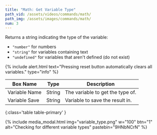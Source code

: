 ```yaml
---
title: "Math: Get Variable Type"
path_vid: /assets/videos/commands/math/
path_img: /assets/images/commands/math/
num: 3
---
```


Returns a string indicating the type of the variable: 
- `"number"` for numbers
- `"string"` for variables containing text 
- `"undefined"` for variables that aren't defined (do not exist)

{% include alert.html text="Pressing reset button automatically clears all variables." type="info" %}  

| Box Name | Type | Description | 
|-------|--------|--------|
| Variable Name | String | The variable to get the type of. |
| Variable Save | String | Variable to save the result in. |
{:class='table table-primary' }

{% include media_modal.html img="variable_type.png" w="100" btn="1" alt="Checking for different variable types" pastebin="9HNbNCrN" %} 







